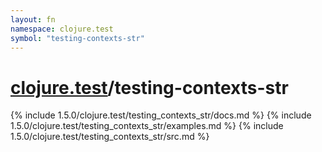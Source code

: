 ```yaml
---
layout: fn
namespace: clojure.test
symbol: "testing-contexts-str"
---
```


# [clojure.test](../)/testing-contexts-str

{% include 1.5.0/clojure.test/testing_contexts_str/docs.md %}
{% include 1.5.0/clojure.test/testing_contexts_str/examples.md %}
{% include 1.5.0/clojure.test/testing_contexts_str/src.md %}

